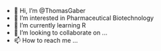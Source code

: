 - 👋 Hi, I’m @ThomasGaber
- 👀 I’m interested in Pharmaceutical Biotechnology
- 🌱 I’m currently learning R
- 💞️ I’m looking to collaborate on ...
- 📫 How to reach me ...

<!---
ThomasGaber/ThomasGaber is a ✨ special ✨ repository because its `README.md` (this file) appears on your GitHub profile.
You can click the Preview link to take a look at your changes.
--->
